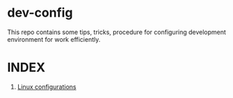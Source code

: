 # dev-config
This repo contains some tips, tricks, procedure for configuring development environment for work efficiently. 


# INDEX

1. [Linux configurations](./linux/README.md)